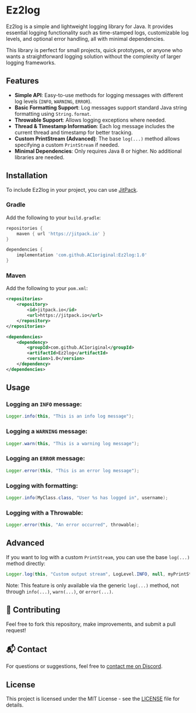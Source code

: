# Ez2log

Ez2log is a simple and lightweight logging library for Java. It provides essential logging functionality such as time-stamped logs, customizable log levels, and optional error handling, all with minimal dependencies.

This library is perfect for small projects, quick prototypes, or anyone who wants a straightforward logging solution without the complexity of larger logging frameworks.

## Features

- **Simple API**: Easy-to-use methods for logging messages with different log levels (`INFO`, `WARNING`, `ERROR`).
- **Basic Formatting Support**: Log messages support standard Java string formatting using `String.format`.
- **Throwable Support**: Allows logging exceptions where needed.
- **Thread & Timestamp Information**: Each log message includes the current thread and timestamp for better tracking.
- **Custom PrintStream (Advanced)**: The base `log(...)` method allows specifying a custom `PrintStream` if needed.
- **Minimal Dependencies**: Only requires Java 8 or higher. No additional libraries are needed.

## Installation

To include Ez2log in your project, you can use [JitPack](https://jitpack.io/).

### Gradle

Add the following to your `build.gradle`:

```gradle
repositories {
    maven { url 'https://jitpack.io' }
}

dependencies {
    implementation 'com.github.AC1original:Ez2log:1.0'
}
```

### Maven

Add the following to your `pom.xml`:

```xml
<repositories>
    <repository>
        <id>jitpack.io</id>
        <url>https://jitpack.io</url>
    </repository>
</repositories>

<dependencies>
    <dependency>
        <groupId>com.github.AC1original</groupId>
        <artifactId>Ez2log</artifactId>
        <version>1.0</version>
    </dependency>
</dependencies>
```

## Usage

### Logging an `INFO` message:

```java
Logger.info(this, "This is an info log message");
```

### Logging a `WARNING` message:

```java
Logger.warn(this, "This is a warning log message");
```

### Logging an `ERROR` message:

```java
Logger.error(this, "This is an error log message");
```

### Logging with formatting:

```java
Logger.info(MyClass.class, "User %s has logged in", username);
```

### Logging with a Throwable:

```java
Logger.error(this, "An error occurred", throwable);
```

## Advanced

If you want to log with a custom `PrintStream`, you can use the base `log(...)` method directly:

```java
Logger.log(this, "Custom output stream", LogLevel.INFO, null, myPrintStream);
```

Note: This feature is only available via the generic `log(...)` method, not through `info(...)`, `warn(...)`, or `error(...)`.

## 🤝 Contributing

Feel free to fork this repository, make improvements, and submit a pull request!


## 📬 Contact

For questions or suggestions, feel free to [contact me on Discord](https://discord.com/users/872921450691067924/).

## License

This project is licensed under the MIT License - see the [LICENSE](LICENSE) file for details.